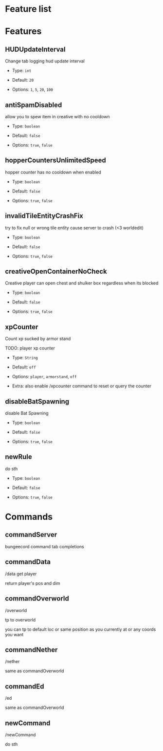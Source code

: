 # Feature list

# Features

## HUDUpdateInterval

Change tab logging hud update interval

* Type: `int`

* Default: `20`

* Options: `1`, `5`, `20`, `100`

## antiSpamDisabled

allow you to spew item in creative with no cooldown

* Type: `boolean`

* Default: `false`

* Options: `true`, `false`

## hopperCountersUnlimitedSpeed

hopper counter has no cooldown when enabled

* Type: `boolean`

* Default: `false`

* Options: `true`, `false`

## invalidTileEntityCrashFix

try to fix null or wrong tile entity cause server to crash (<3 worldedit)

* Type: `boolean`

* Default: `false`

* Options: `true`, `false`

## creativeOpenContainerNoCheck

Creative player can open chest and shulker box regardless when its blocked

* Type: `boolean`

* Default: `false`

* Options: `true`, `false`

## xpCounter

Count xp sucked by armor stand

TODO: player xp counter

* Type: `String`

* Default: `off`

* Options: `player`, `armorstand`, `off`

* Extra: also enable /xpcounter command to reset or query the counter

## disableBatSpawning

disable Bat Spawning

* Type: `boolean`

* Default: `false`

* Options: `true`, `false`

## newRule

do sth

* Type: `boolean`

* Default: `false`

* Options: `true`, `false`

# Commands

## commandServer

bungeecord command tab completions

## commandData

/data get player

return player's pos and dim

## commandOverworld

/overworld

tp to overworld

you can tp to default loc or same position as you currently at or any coords you want

## commandNether

/nether

same as commandOverworld

## commandEd

/ed

same as commandOverworld


## newCommand

/newCommand

do sth
